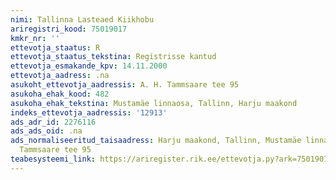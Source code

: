 ```yaml
---
nimi: Tallinna Lasteaed Kiikhobu
ariregistri_kood: 75019017
kmkr_nr: ''
ettevotja_staatus: R
ettevotja_staatus_tekstina: Registrisse kantud
ettevotja_esmakande_kpv: 14.11.2000
ettevotja_aadress: .na
asukoht_ettevotja_aadressis: A. H. Tammsaare tee 95
asukoha_ehak_kood: 482
asukoha_ehak_tekstina: Mustamäe linnaosa, Tallinn, Harju maakond
indeks_ettevotja_aadressis: '12913'
ads_adr_id: 2276116
ads_ads_oid: .na
ads_normaliseeritud_taisaadress: Harju maakond, Tallinn, Mustamäe linnaosa, A. H.
  Tammsaare tee 95
teabesysteemi_link: https://ariregister.rik.ee/ettevotja.py?ark=75019017&ref=rekvisiidid
---
```

